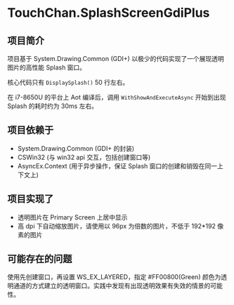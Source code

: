﻿# TouchChan.SplashScreenGdiPlus

## 项目简介

项目基于 System.Drawing.Common (GDI+) 以极少的代码实现了一个展现透明图片的高性能 Splash 窗口。

核心代码只有 `DisplaySplash()` 50 行左右。

在 i7-8650U 的平台上 Aot 编译后，调用 `WithShowAndExecuteAsync` 开始到出现 Splash 的耗时约为 30ms 左右。

## 项目依赖于

* System.Drawing.Common (GDI+ 的封装)
* CSWin32 (与 win32 api 交互，包括创建窗口等)
* AsyncEx.Context (用于异步操作，保证 Splash 窗口的创建和销毁在同一上下文上)

## 项目实现了

* 透明图片在 Primary Screen 上居中显示
* 高 dpi 下自动缩放图片，请使用以 96px 为倍数的图片，不低于 192*192 像素的图片

## 可能存在的问题

使用先创建窗口，再设置 WS_EX_LAYERED，指定 #FF00800(Green) 颜色为透明通道的方式建立的透明窗口。实践中发现有出现透明效果有失效的情景的可能性。
